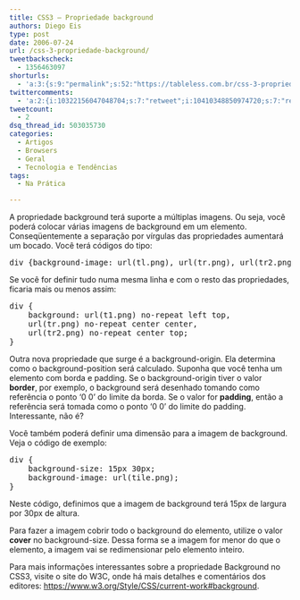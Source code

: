 ```yaml
---
title: CSS3 – Propriedade background
authors: Diego Eis
type: post
date: 2006-07-24
url: /css-3-propriedade-background/
tweetbackscheck:
  - 1356463097
shorturls:
  - 'a:3:{s:9:"permalink";s:52:"https://tableless.com.br/css-3-propriedade-background";s:7:"tinyurl";s:26:"https://tinyurl.com/3dvs32t";s:4:"isgd";s:19:"https://is.gd/K0ONeN";}'
twittercomments:
  - 'a:2:{i:10322156047048704;s:7:"retweet";i:10410348850974720;s:7:"retweet";}'
tweetcount:
  - 2
dsq_thread_id: 503035730
categories:
  - Artigos
  - Browsers
  - Geral
  - Tecnologia e Tendências
tags:
  - Na Prática

---
```

A propriedade background terá suporte a múltiplas imagens. Ou seja, você poderá colocar várias imagens de background em um elemento. Conseqüentemente a separação por vírgulas das propriedades aumentará um bocado. Você terá códigos do tipo:

<pre class="lang-html">div {background-image: url(tl.png), url(tr.png), url(tr2.png);}
</pre>

Se você for definir tudo numa mesma linha e com o resto das propriedades, ficaria mais ou menos assim:

<pre class="lang-html">div { 
	background: url(t1.png) no-repeat left top, 
	url(tr.png) no-repeat center center, 
	url(tr2.png) no-repeat center top;
}
</pre>

Outra nova propriedade que surge é a background-origin. Ela determina como o background-position será calculado. Suponha que você tenha um elemento com borda e padding. Se o background-origin tiver o valor **border**, por exemplo, o background será desenhado tomando como referência o ponto &#8216;0 0&#8217; do limite da borda. Se o valor for **padding**, então a referência será tomada como o ponto &#8216;0 0&#8217; do limite do padding. Interessante, não é?

Você também poderá definir uma dimensão para a imagem de background. Veja o código de exemplo:

<pre class="lang-html">div {
	background-size: 15px 30px;
	background-image: url(tile.png);
}</pre>

Neste código, definimos que a imagem de background terá 15px de largura por 30px de altura.

Para fazer a imagem cobrir todo o background do elemento, utilize o valor **cover** no background-size. Dessa forma se a imagem for menor do que o elemento, a imagem vai se redimensionar pelo elemento inteiro.

Para mais informações interessantes sobre a propriedade Background no CSS3, visite o site do W3C, onde há mais detalhes e comentários dos editores: <https://www.w3.org/Style/CSS/current-work#background>.